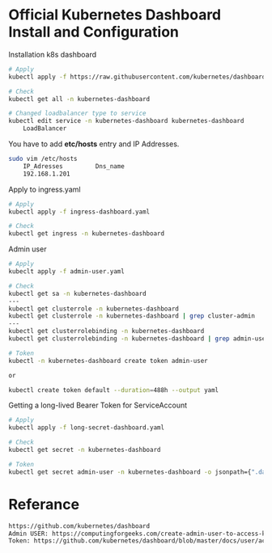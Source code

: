 # Official Kubernetes Dashboard Install and Configuration


Installation k8s dashboard
``` bash
# Apply
kubectl apply -f https://raw.githubusercontent.com/kubernetes/dashboard/v2.6.1/aio/deploy/recommended.yaml

# Check
kubectl get all -n kubernetes-dashboard

# Changed loadbalancer type to service
kubectl edit service -n kubernetes-dashboard kubernetes-dashboard 
    LoadBalancer

```

You have to add **etc/hosts** entry and IP Addresses.
``` bash
sudo vim /etc/hosts
    IP_Adresses         Dns_name
    192.168.1.201       

```

Apply to ingress.yaml
``` bash
# Apply
kubectl apply -f ingress-dashboard.yaml

# Check
kubectl get ingress -n kubernetes-dashboard

```


Admin user
``` bash
# Apply
kubeclt apply -f admin-user.yaml

# Check
kubectl get sa -n kubernetes-dashboard 
---
kubectl get clusterrole -n kubernetes-dashboard 
kubectl get clusterrole -n kubernetes-dashboard | grep cluster-admin
---
kubectl get clusterrolebinding -n kubernetes-dashboard 
kubectl get clusterrolebinding -n kubernetes-dashboard | grep admin-user

# Token
kubectl -n kubernetes-dashboard create token admin-user

or

kubectl create token default --duration=488h --output yaml

```

Getting a long-lived Bearer Token for ServiceAccount
``` bash
# Apply
kubectl apply -f long-secret-dashboard.yaml

# Check
kubectl get secret -n kubernetes-dashboard

# Token
kubectl get secret admin-user -n kubernetes-dashboard -o jsonpath={".data.token"} | base64 -d

```




# Referance
``` bash
https://github.com/kubernetes/dashboard
Admin USER: https://computingforgeeks.com/create-admin-user-to-access-kubernetes-dashboard/
Token: https://github.com/kubernetes/dashboard/blob/master/docs/user/access-control/creating-sample-user.md

```
